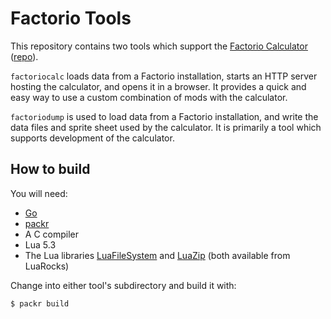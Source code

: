 # Factorio Tools

This repository contains two tools which support the [Factorio Calculator](https://kirkmcdonald.github.io/calc.html) ([repo](https://github.com/KirkMcDonald/kirkmcdonald.github.io)).

`factoriocalc` loads data from a Factorio installation, starts an HTTP server hosting the calculator, and opens it in a browser. It provides a quick and easy way to use a custom combination of mods with the calculator.

`factoriodump` is used to load data from a Factorio installation, and write the data files and sprite sheet used by the calculator. It is primarily a tool which supports development of the calculator.

## How to build

You will need:

* [Go](https://golang.org)
* [packr](https://github.com/gobuffalo/packr)
* A C compiler
* Lua 5.3
* The Lua libraries [LuaFileSystem](http://keplerproject.github.io/luafilesystem/) and [LuaZip](https://github.com/mpeterv/luazip) (both available from LuaRocks)

Change into either tool's subdirectory and build it with:

```text
$ packr build
```
